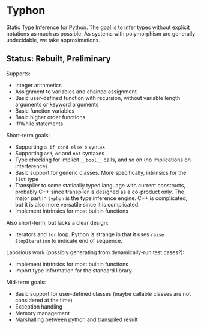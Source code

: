 # Typhon
Static Type Inference for Python.
The goal is to infer types without explicit notations as much as possible.
As systems with polymorphism are generally undecidable, we take approximations.

## Status: Rebuilt, Preliminary
Supports:
- Integer arithmetics
- Assignment to variables and chained assignment
- Basic user-defined function with recursion, without variable length arguments or keyword arguments
- Basic function variables
- Basic higher order functions
- If/While statements

Short-term goals:
- Supporting `a if cond else b` syntax
- Supporting `and`, `or` and `not` syntaxes
- Type checking for implicit `__bool__` calls, and so on (no implications on interference)
- Basic support for generic classes. More specifically, intrinsics for the `list` type
- Transpiler to some statically typed language with current constructs,
  probably C++ since transpiler is designed as a co-product only.
  The major part in `typhon` is the type inference engine.
  C++ is complicated, but it is also more versatile since it is complicated.
- Implement intrinsics for most builtin functions

Also short-term, but lacks a clear design:
- Iterators and `for` loop. Python is strange in that it uses `raise StopIteration` to indicate end of sequence.

Laborious work (possibly generating from dynamically-run test cases?):
- Implement intrinsics for most builtin functions
- Import type information for the standard library

Mid-term goals:
- Basic support for user-defined classes (maybe callable classes are not considered at the time)
- Exception handling
- Memory management
- Marshalling between python and transpiled result
